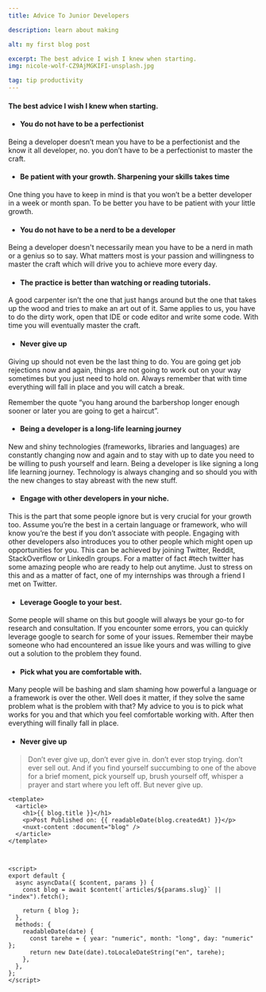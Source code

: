 ```yaml
---
title: Advice To Junior Developers

description: learn about making

alt: my first blog post

excerpt: The best advice I wish I knew when starting.
img: nicole-wolf-CZ9AjMGKIFI-unsplash.jpg

tag: tip productivity
---
```


#### The best advice I wish I knew when starting.

- #### You do not have to be a perfectionist

Being a developer doesn’t mean you have to be a perfectionist and the know it all developer, no. you don’t have to be a perfectionist to master the craft.

<scroll-indicator></scroll-indicator>

- #### Be patient with your growth. Sharpening your skills takes time

One thing you have to keep in mind is that you won’t be a better developer in a week or month span. To be better you have to be patient with your little growth.

- #### You do not have to be a nerd to be a developer

Being a developer doesn't necessarily mean you have to be a nerd in math or a genius so to say. What matters most is your passion and willingness to master the craft which will drive you to achieve more every day.

- #### The practice is better than watching or reading tutorials.

A good carpenter isn’t the one that just hangs around but the one that takes up the wood and tries to make an art out of it. Same applies to us, you have to do the dirty work, open that IDE or code editor and write some code. With time you will eventually master the craft.

- #### Never give up

Giving up should not even be the last thing to do. You are going get job rejections now and again, things are not going to work out on your way sometimes but you just need to hold on. Always remember that with time everything will fall in place and you will catch a break.

Remember the quote “you hang around the barbershop longer enough sooner or later you are going to get a haircut”.

- #### Being a developer is a long-life learning journey

New and shiny technologies (frameworks, libraries and languages) are constantly changing now and again and to stay with up to date you need to be willing to push yourself and learn.
Being a developer is like signing a long life learning journey. Technology is always changing and so should you with the new changes to stay abreast with the new stuff.

- #### Engage with other developers in your niche.

This is the part that some people ignore but is very crucial for your growth too. Assume you’re the best in a certain language or framework, who will know you’re the best if you don’t associate with people.
Engaging with other developers also introduces you to other people which might open up opportunities for you. This can be achieved by joining Twitter, Reddit, StackOverflow or LinkedIn groups. For a matter of fact #tech twitter has some amazing people who are ready to help out anytime.
Just to stress on this and as a matter of fact, one of my internships was through a friend I met on Twitter.

- #### Leverage Google to your best.

Some people will shame on this but google will always be your go-to for research and consultation. If you encounter some errors, you can quickly leverage google to search for some of your issues. Remember their maybe someone who had encountered an issue like yours and was willing to give out a solution to the problem they found.

- #### Pick what you are comfortable with.

Many people will be bashing and slam shaming how powerful a language or a framework is over the other.
Well does it matter, if they solve the same problem what is the problem with that? My advice to you is to pick what works for you and that which you feel comfortable working with. After then everything will finally fall in place.

- #### Never give up

<blockquote>

Don’t ever give up, don’t ever give in. don’t ever stop trying. don’t ever sell out. And if you find yourself succumbing to one of the above for a brief moment, pick yourself up, brush yourself off, whisper a prayer and start where you left off. But never give up.

</blockquote>

```js1,(3-5) slug.vue
<template>
  <article>
    <h1>{{ blog.title }}</h1>
    <p>Post Published on: {{ readableDate(blog.createdAt) }}</p>
    <nuxt-content :document="blog" />
  </article>
</template>



<script>
export default {
  async asyncData({ $content, params }) {
    const blog = await $content(`articles/${params.slug}` || "index").fetch();

    return { blog };
  },
  methods: {
    readableDate(date) {
      const tarehe = { year: "numeric", month: "long", day: "numeric" };
      return new Date(date).toLocaleDateString("en", tarehe);
    },
  },
};
</script>
```
